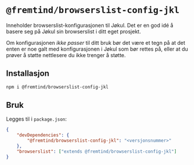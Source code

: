 # `@fremtind/browserslist-config-jkl`

Inneholder browserslist-konfigurasjonen til Jøkul. Det er en god idé å basere seg på Jøkul sin browserslist i ditt eget prosjekt.

Om konfigurasjonen _ikke passer_ til ditt bruk bør det være et tegn på at det enten er noe galt med konfigurasjonen i Jøkul som bør rettes på, eller at du prøver å støtte nettlesere du ikke trenger å støtte.

## Installasjon

```bash
npm i @fremtind/browserslist-config-jkl
```

## Bruk

Legges til i `package.json`:

```json
{
    "devDependencies": {
        "@fremtind/browserslist-config-jkl": "<versjonsnummer>"
    },
    "browserslist": ["extends @fremtind/browserslist-config-jkl"]
}
```
